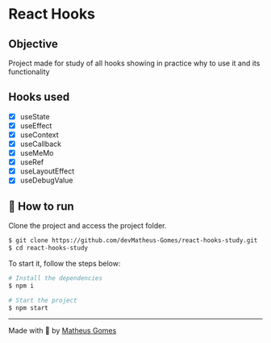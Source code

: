 # React Hooks

## Objective

Project made for study of all hooks showing in practice why to use it and its functionality

## Hooks used

- [x] useState
- [x] useEffect
- [x] useContext
- [x] useCallback
- [x] useMeMo
- [x] useRef 
- [x] useLayoutEffect 
- [x] useDebugValue 

## 🚀 How to run

Clone the project and access the project folder.

```bash
$ git clone https://github.com/devMatheus-Gomes/react-hooks-study.git
$ cd react-hooks-study
```

To start it, follow the steps below:
```bash
# Install the dependencies
$ npm i

# Start the project
$ npm start

```
 ---

 Made with :purple_heart: by [Matheus Gomes ](https://github.com/devMatheus-Gomes)

